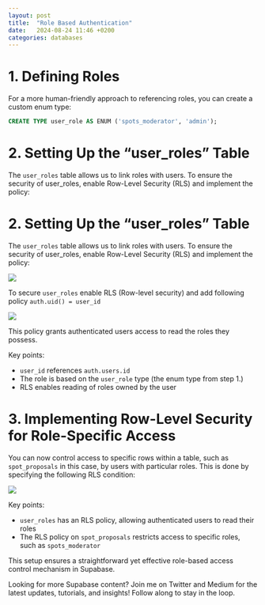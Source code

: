 ```yaml
---
layout: post
title:  "Role Based Authentication"
date:   2024-08-24 11:46 +0200
categories: databases
---
```

# 1. Defining Roles

For a more human-friendly approach to referencing roles, you can create a custom enum type:
```sql
CREATE TYPE user_role AS ENUM ('spots_moderator', 'admin');
```

# 2. Setting Up the “user_roles” Table

The `user_roles` table allows us to link roles with users. To ensure the security of user_roles, enable Row-Level Security (RLS) and implement the policy:

# 2. Setting Up the “user_roles” Table

The `user_roles` table allows us to link roles with users. To ensure the security of user_roles, enable Row-Level Security (RLS) and implement the policy:

![](https://miro.medium.com/v2/resize:fit:525/1*bgt9cwgv-PIP22xNMQ_m2g.png)

To secure `user_roles` enable RLS (Row-level security) and add following policy `auth.uid() = user_id`

![](https://miro.medium.com/v2/resize:fit:700/1*2TH1olH83xgtjYJ7Ad3Shw.png)

This policy grants authenticated users access to read the roles they possess.

Key points:

- `user_id` references `auth.users.id`
- The role is based on the `user_role` type (the enum type from step 1.)
- RLS enables reading of roles owned by the user

# 3. Implementing Row-Level Security for Role-Specific Access

You can now control access to specific rows within a table, such as `spot_proposals` in this case, by users with particular roles. This is done by specifying the following RLS condition:

![](https://miro.medium.com/v2/resize:fit:700/1*6TTjaHJURngSCNAumm_D7Q.png)

Key points:

- `user_roles` has an RLS policy, allowing authenticated users to read their roles
- The RLS policy on `spot_proposals` restricts access to specific roles, such as `spots_moderator`

This setup ensures a straightforward yet effective role-based access control mechanism in Supabase.

Looking for more Supabase content? Join me on Twitter and Medium for the latest updates, tutorials, and insights! Follow along to stay in the loop.
